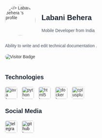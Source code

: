 
<div style="font-family: Arial, sans-serif; color: #333;">
<div style="display: flex; align-items: center; margin-bottom: 20px;">
<img src="https://ibb.co/Y7RBvRn" alt="</> Labani Behera 's profile" style="width: 100px; height: 100px; border-radius: 50%; margin-right: 20px;" />
<div>
<h2 style="font-size: 24px; color: #1F2937;"></> Labani Behera </h2>
<p style="color: #4B5563;">Mobile Developer from India</p>
</div>
</div>
<p style="margin-bottom: 20px; color: #4B5563;">Ability to write and edit technical documentation .</p>
<img src="https://visitor-badge.laobi.icu/badge?page_id=ZxLbni.ZxLbni&" alt="Visitor Badge" style="border-radius: 8px; margin-bottom: 20px;" />
<section style="margin-bottom: 20px;">
<h3 style="font-size: 20px; color: #1F2937;">Technologies</h3>
<div style="display: flex; flex-wrap: wrap;">

<img src="https://cdn.jsdelivr.net/gh/devicons/devicon/icons/java/java-original.svg" alt="java logo" height="40" style="border-radius: 5px; margin-right: 15px;" />
<img src="https://cdn.simpleicons.org/python/3776AB" alt="python logo" height="40" style="border-radius: 5px; margin-right: 15px;" />
<img src="https://cdn.simpleicons.org/html5/E34F26" alt="html5 logo" height="40" style="border-radius: 5px; margin-right: 15px;" />
<img src="https://cdn.jsdelivr.net/gh/devicons/devicon/icons/docker/docker-original.svg" alt="docker logo" height="40" style="border-radius: 5px; margin-right: 15px;" />
<img src="https://cdn.simpleicons.org/c++/00599C" alt="cplusplus logo" height="40" style="border-radius: 5px; margin-right: 15px;" />
</div>
</section>
<section>
<h3 style="font-size: 20px; color: #1F2937;">Social Media</h3>
<div style="display: flex; flex-wrap: wrap;">

<a href="https://t.me/NOOBPrivate" target="_blank" style="margin-right: 15px;">
<img src="https://raw.githubusercontent.com/poyrazavsever/readme-maker/cd965922da06b9d3dc01772cac085f39056eec98/public/SocialMedia/telegram/default.svg" alt="telegram logo" height="40" width="40" style="border-radius: 5px;" /></a>
<a href="https://github.com/ZxLbni" target="_blank" style="margin-right: 15px;">
<img src="https://raw.githubusercontent.com/poyrazavsever/readme-maker/cd965922da06b9d3dc01772cac085f39056eec98/public/SocialMedia/github/default.svg" alt="github logo" height="40" width="40" style="border-radius: 5px;" /></a>
</div>
</section>
</div>
